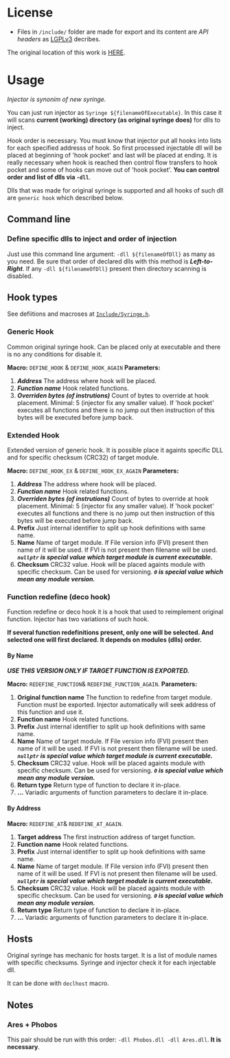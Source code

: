 # License

- Files in `/include/` folder are made for export and its content are *API headers* as [LGPLv3](LICENSE) decribes.


The original location of this work is [HERE](http://forums.renegadeprojects.com/showthread.php?tid=1160&pid=13088#pid13088).

# Usage

*Injector is synonim of new syringe.*

You can just run injector as `Syringe ${filenameOfExecutable}`. In this case it will scans **current (working) directory (as original syringe does)** for dlls to inject.

Hook order is necessary. You must know that injector put all hooks into lists for each specified addresss of hook. So first processed injectable dll will be placed at beginning of 'hook pocket' and last will be placed at ending. It is really necessary when hook is reached then control flow transfers to hook pocket and some of hooks can move out of 'hook pocket'. **You can control order and list of dlls via `-dll`**.

Dlls that was made for original syringe is supported and all hooks of such dll are `generic hook` which described below.

## Command line

### Define specific dlls to inject and order of injection

Just use this command line argument: `-dll ${filenameOfDll}` as many as you need. Be sure that order of declared dlls with this method is ***Left-to-Right***. If any `-dll ${filenameOfDll}` present then directory scanning is disabled.

## Hook types

See defiitions and macroses at [`Include/Syringe.h`](Include/Syringe.h).

### Generic Hook

Common original syringe hook. Can be placed only at executable and there is no any conditions for disable it.

**Macro:** `DEFINE_HOOK` & `DEFINE_HOOK_AGAIN`
**Parameters:**

1. ***Address***
    The address where hook will be placed.
2. ***Function name***
    Hook related functions.
3. ***Overriden bytes (of instrutions)***
    Count of bytes to override at hook placement. Minimal: 5 (injector fix any smaller value). If 'hook pocket' executes all functions and there is no jump out then instruction of this bytes will be executed before jump back.

### Extended Hook

Extended version of generic hook. It is possible place it againts specific DLL and for specific checksum (CRC32) of target module.

**Macro:** `DEFINE_HOOK_EX` & `DEFINE_HOOK_EX_AGAIN`
**Parameters:**

1. ***Address***
    The address where hook will be placed.
2. ***Function name***
    Hook related functions.
3. ***Overriden bytes (of instrutions)***
    Count of bytes to override at hook placement. Minimal: 5 (injector fix any smaller value). If 'hook pocket' executes all functions and there is no jump out then instruction of this bytes will be executed before jump back.
4. **Prefix**
    Just internal identifier to split up hook definitions with same name.
5. **Name**
    Name of target module. If File version info (FVI) present then name of it will be used. If FVI is not present then filename will be used.
    ***`nullptr` is special value which target module is current executable.***
6. **Checksum**
    CRC32 value. Hook will be placed againts module with specific checksum. Can be used for versioning.
    ***`0` is special value which mean any module version.***

### Function redefine (deco hook)

Function redefine or deco hook it is a hook that used to reimplement original function. Injector has two variations of such hook.

**If several function redefinitions present, only one will be selected. And selected one will first declared. It depends on modules (dlls) order.**

#### By Name

***USE THIS VERSION ONLY IF TARGET FUNCTION IS EXPORTED.***

**Macro:** `REDEFINE_FUNCTION`& `REDEFINE_FUNCTION_AGAIN`.
**Parameters:**

1. **Original function name**
    The function to redefine from target module.
    Function must be exported. Injector automatically will seek address of this function and use it.
2. **Function name**
    Hook related functions.
3. **Prefix**
    Just internal identifier to split up hook definitions with same name.
4. **Name**
    Name of target module. If File version info (FVI) present then name of it will be used. If FVI is not present then filename will be used.
    ***`nullptr` is special value which target module is current executable.***
5. **Checksum**
    CRC32 value. Hook will be placed againts module with specific checksum. Can be used for versioning.
    ***`0` is special value which mean any module version.***
6. **Return type**
    Return type of function to declare it in-place.
7. **...**
    Variadic arguments of function parameters to declare it in-place.

#### By Address

**Macro:** `REDEFINE_AT`& `REDEFINE_AT_AGAIN`.

1. **Target address**
    The first instruction address of target function.
2. **Function name**
    Hook related functions.
3. **Prefix**
    Just internal identifier to split up hook definitions with same name.
4. **Name**
    Name of target module. If File version info (FVI) present then name of it will be used. If FVI is not present then filename will be used.
    ***`nullptr` is special value which target module is current executable.***
5. **Checksum**
    CRC32 value. Hook will be placed againts module with specific checksum. Can be used for versioning.
    ***`0` is special value which mean any module version.***
6. **Return type**
    Return type of function to declare it in-place.
7. **...**
    Variadic arguments of function parameters to declare it in-place.

## Hosts

Original syringe has mechanic for hosts target. It is a list of module names with specific checksums. Syringe and injector check it for each injectable dll.

It can be done with `declhost` macro.

## Notes

### Ares + Phobos

This pair should be run with this order: `-dll Phobos.dll -dll Ares.dll`. **It is necessary**.